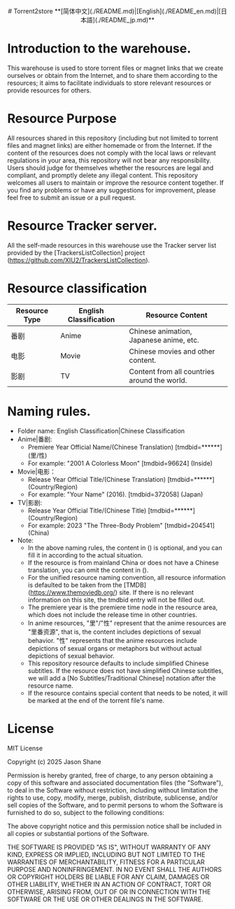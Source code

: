 <div align="center">
# Torrent2store
**[简体中文](./README.md)|[English](./README_en.md)|[日本語](./README_jp.md)**
</div>

# Introduction to the warehouse.
This warehouse is used to store torrent files or magnet links that we create ourselves or obtain from the Internet, and to share them according to the resources; it aims to facilitate individuals to store relevant resources or provide resources for others.

# Resource Purpose
All resources shared in this repository (including but not limited to torrent files and magnet links) are either homemade or from the Internet. If the content of the resources does not comply with the local laws or relevant regulations in your area, this repository will not bear any responsibility. Users should judge for themselves whether the resources are legal and compliant, and promptly delete any illegal content.
This repository welcomes all users to maintain or improve the resource content together. If you find any problems or have any suggestions for improvement, please feel free to submit an issue or a pull request.

# Resource Tracker server.
All the self-made resources in this warehouse use the Tracker server list provided by the [TrackersListCollection] project (https://github.com/XIU2/TrackersListCollection).

# Resource classification
Resource Type|English Classification|Resource Content
---|---|---
番剧|Anime|Chinese animation, Japanese anime, etc.
电影|Movie|Chinese movies and other content.
影剧|TV| Content from all countries around the world.

# Naming rules.
- Folder name: English Classification|Chinese Classification
- Anime|番剧:
  - Premiere Year Official Name/(Chinese Translation) [tmdbid=******] (里/性)
  - For example: "2001 A Colorless Moon" [tmdbid=96624] (Inside)
- Movie|电影：
  - Release Year Official Title/(Chinese Translation) [tmdbid=******] (Country/Region)
  - For example: "Your Name" (2016). [tmdbid=372058] (Japan)
- TV|影剧:
  - Release Year Official Title/(Chinese Title) [tmdbid=******] (Country/Region)
  - For example: 2023 "The Three-Body Problem" [tmdbid=204541] (China)
- Note:
  - In the above naming rules, the content in () is optional, and you can fill it in according to the actual situation.
  - If the resource is from mainland China or does not have a Chinese translation, you can omit the content in ().
  - For the unified resource naming convention, all resource information is defaulted to be taken from the [TMDB] (https://www.themoviedb.org/) site. If there is no relevant information on this site, the tmdbid entry will not be filled out.
  - The premiere year is the premiere time node in the resource area, which does not include the release time in other countries.
  - In anime resources, "里"/"性" represent that the anime resources are "里番资源", that is, the content includes depictions of sexual behavior. "性" represents that the anime resources include depictions of sexual organs or metaphors but without actual depictions of sexual behavior.
  - This repository resource defaults to include simplified Chinese subtitles. If the resource does not have simplified Chinese subtitles, we will add a [No Subtitles/Traditional Chinese] notation after the resource name.
  - If the resource contains special content that needs to be noted, it will be marked at the end of the torrent file's name.
# License
MIT License

Copyright (c) 2025 Jason Shane

Permission is hereby granted, free of charge, to any person obtaining a copy
of this software and associated documentation files (the "Software"), to deal
in the Software without restriction, including without limitation the rights
to use, copy, modify, merge, publish, distribute, sublicense, and/or sell
copies of the Software, and to permit persons to whom the Software is
furnished to do so, subject to the following conditions:

The above copyright notice and this permission notice shall be included in all
copies or substantial portions of the Software.

THE SOFTWARE IS PROVIDED "AS IS", WITHOUT WARRANTY OF ANY KIND, EXPRESS OR
IMPLIED, INCLUDING BUT NOT LIMITED TO THE WARRANTIES OF MERCHANTABILITY,
FITNESS FOR A PARTICULAR PURPOSE AND NONINFRINGEMENT. IN NO EVENT SHALL THE
AUTHORS OR COPYRIGHT HOLDERS BE LIABLE FOR ANY CLAIM, DAMAGES OR OTHER
LIABILITY, WHETHER IN AN ACTION OF CONTRACT, TORT OR OTHERWISE, ARISING FROM,
OUT OF OR IN CONNECTION WITH THE SOFTWARE OR THE USE OR OTHER DEALINGS IN THE
SOFTWARE.

